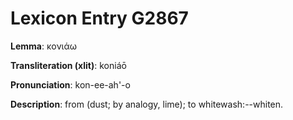 # Lexicon Entry G2867

**Lemma**: κονιάω

**Transliteration (xlit)**: koniáō

**Pronunciation**: kon-ee-ah'-o

**Description**:
from  (dust; by analogy, lime); to whitewash:--whiten.
